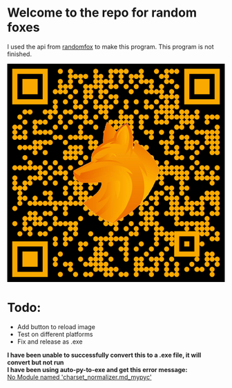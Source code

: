 # Welcome to the repo for random foxes
I used the api from [randomfox](https://randomfox.ca/) to make this program.
This program is not finished.

![QR Code to Latest Releases](/QR.png "Scan me to see the latest release!")

# Todo:
- Add button to reload image
- Test on different platforms
- Fix and release as .exe

**I have been unable to successfully convert this to a .exe file, it will convert but not run** <br>
**I have been using auto-py-to-exe and get this error message:** <br>
[No Module named 'charset_normalizer.md_mypyc'](https://i.imgur.com/OK8NmgM.png)
